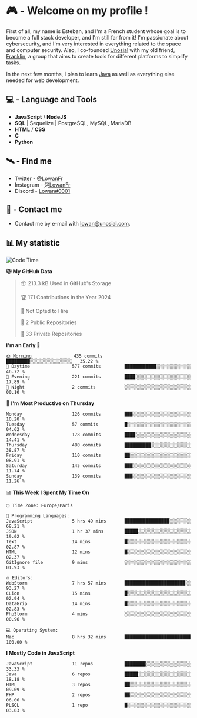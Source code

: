 # 🎮 - Welcome on my profile !
First of all, my name is Esteban, and I'm a French student whose goal is to become a full stack developer, and I'm still far from it!
I'm passionate about cybersecurity, and I'm very interested in everything related to the space and computer security.
Also, I co-founded [Unosial](https://github.com/Unosial) with my old friend, [Franklin](https://github.com/AbaFranklin/), a group that aims to create tools for different platforms to simplify tasks. 

In the next few months, I plan to learn [Java](https://www.java.com/) as well as everything else needed for web development.




## 💻 - Language and Tools
- **JavaScript** / **NodeJS**
- **SQL** | Sequelize | PostgreSQL, MySQL, MariaDB
- **HTML** / **CSS**
- **C**
- **Python**

## 🛰️ - Find me

 - Twitter - [@LowanFr](https://twitter.com/LowanFr/)
 - Instagram - [@LowanFr](https://instagram.com/LowanFr)
 - Discord -  [Lowan#0001](https://unosial.bio/Lowan)
 
## 📡 - Contact me
 - Contact me by e-mail with [lowan@unosial.com](mailto:lowan@unosial.com).

## 📊 My statistic
<!--START_SECTION:waka-->
![Code Time](http://img.shields.io/badge/Code%20Time-896%20hrs%2048%20mins-blue)

**🐱 My GitHub Data** 

> 📦 213.3 kB Used in GitHub's Storage 
 > 
> 🏆 171 Contributions in the Year 2024
 > 
> 🚫 Not Opted to Hire
 > 
> 📜 2 Public Repositories 
 > 
> 🔑 33 Private Repositories 
 > 
**I'm an Early 🐤** 

```text
🌞 Morning                435 commits         █████████░░░░░░░░░░░░░░░░   35.22 % 
🌆 Daytime                577 commits         ████████████░░░░░░░░░░░░░   46.72 % 
🌃 Evening                221 commits         ████░░░░░░░░░░░░░░░░░░░░░   17.89 % 
🌙 Night                  2 commits           ░░░░░░░░░░░░░░░░░░░░░░░░░   00.16 % 
```
📅 **I'm Most Productive on Thursday** 

```text
Monday                   126 commits         ███░░░░░░░░░░░░░░░░░░░░░░   10.20 % 
Tuesday                  57 commits          █░░░░░░░░░░░░░░░░░░░░░░░░   04.62 % 
Wednesday                178 commits         ████░░░░░░░░░░░░░░░░░░░░░   14.41 % 
Thursday                 480 commits         ██████████░░░░░░░░░░░░░░░   38.87 % 
Friday                   110 commits         ██░░░░░░░░░░░░░░░░░░░░░░░   08.91 % 
Saturday                 145 commits         ███░░░░░░░░░░░░░░░░░░░░░░   11.74 % 
Sunday                   139 commits         ███░░░░░░░░░░░░░░░░░░░░░░   11.26 % 
```


📊 **This Week I Spent My Time On** 

```text
🕑︎ Time Zone: Europe/Paris

💬 Programming Languages: 
JavaScript               5 hrs 49 mins       █████████████████░░░░░░░░   68.21 % 
JSON                     1 hr 37 mins        █████░░░░░░░░░░░░░░░░░░░░   19.02 % 
Text                     14 mins             █░░░░░░░░░░░░░░░░░░░░░░░░   02.87 % 
HTML                     12 mins             █░░░░░░░░░░░░░░░░░░░░░░░░   02.37 % 
GitIgnore file           9 mins              ░░░░░░░░░░░░░░░░░░░░░░░░░   01.93 % 

🔥 Editors: 
WebStorm                 7 hrs 57 mins       ███████████████████████░░   93.27 % 
CLion                    15 mins             █░░░░░░░░░░░░░░░░░░░░░░░░   02.94 % 
DataGrip                 14 mins             █░░░░░░░░░░░░░░░░░░░░░░░░   02.83 % 
PhpStorm                 4 mins              ░░░░░░░░░░░░░░░░░░░░░░░░░   00.96 % 

💻 Operating System: 
Mac                      8 hrs 32 mins       █████████████████████████   100.00 % 
```

**I Mostly Code in JavaScript** 

```text
JavaScript               11 repos            ████████░░░░░░░░░░░░░░░░░   33.33 % 
Java                     6 repos             █████░░░░░░░░░░░░░░░░░░░░   18.18 % 
HTML                     3 repos             ██░░░░░░░░░░░░░░░░░░░░░░░   09.09 % 
PHP                      2 repos             ██░░░░░░░░░░░░░░░░░░░░░░░   06.06 % 
PLSQL                    1 repo              █░░░░░░░░░░░░░░░░░░░░░░░░   03.03 % 
```




<!--END_SECTION:waka-->
